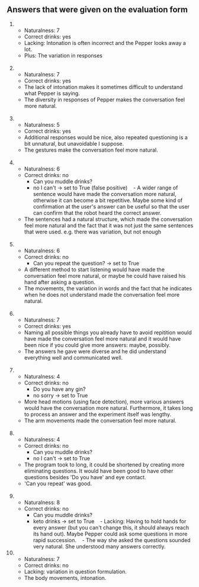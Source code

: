 ## Answers that were given on the evaluation form


1.  - Naturalness: 7
    - Correct drinks: yes
    - Lacking: Intonation is often incorrect and the Pepper looks away a lot.
    - Plus: The variation in responses <br /><br />
    
2.  - Naturalness: 7
    - Correct drinks: yes
    - The lack of intonation makes it sometimes difficult to understand what Pepper is saying.
    - The diversity in responses of Pepper makes the conversation feel more natural.<br /><br />
    
3.  - Naturalness: 5
    - Correct drinks: yes
    - Additional responses would be nice, also repeated questioning is a bit unnatural, but unavoidable I suppose.
    - The gestures make the conversation feel more natural.<br /><br />
    
4.  - Naturalness: 6
    - Correct drinks: no
        - Can you muddle drinks?
        - no I can't -> set to True (false positive)
    - A wider range of sentence would have made the conversation more natural, otherwise it can become a bit repetitive. Maybe       some kind of confirmation at the user's answer can be useful so that the user can confirm that the robot heard the             correct answer.
    - The sentences had a natural structure, which made the conversation feel more natural and the fact that it was not just         the same sentences that were used.
      e.g. there was variation, but not enough<br /><br />
    
5.  - Naturalness: 6
    - Correct drinks: no
        - Can you repeat the question? -> set to True
    - A different method to start listening would have made the conversation feel more natural, or maybe he could have raised         his hand after asking a question.
    - The movements, the variation in words and the fact that he indicates when he does not understand made the conversation         feel more natural. <br /><br />

6.  - Naturalness: 7
    - Correct drinks: yes
    - Naming all possible things you already have to avoid repitition would have made the conversation feel more natural and       it would have been nice if you could give more answers: maybe, possibly.
    - The answers he gave were diverse and he did understand everything well and communicated well.<br /><br />

7.  - Naturalness: 4
    - Correct drinks: no
        - Do you have any gin?
        - no sorry -> set to True
    - More head motions (using face detection), more various answers would have the conversation more natural. Furthermore,         it takes long to process an answer and the experiment itself was lengthy.
    - The arm movements made the conversation feel more natural.<br /><br />

8.  - Naturalness: 4
    - Correct drinks: no
        - Can you muddle drinks?
        - no I can't -> set to True
    - The program took to long, it could be shortened by creating more eliminating questions. It would have been good to have       other questions besides 'Do you have' and eye contact.
    - 'Can you repeat' was good.<br /><br />

9.  - Naturalness: 8
    - Correct drinks: no
        - Can you muddle drinks?
        - keto drinks -> set to True
    - Lacking: Having to hold hands for every answer (but you can't change this, it should always reach its hand out).         Maybe Pepper could ask some questions in more rapid succession. 
    - The way she asked the questions sounded very natural. She understood many answers correctly.
    
10. - Naturalness: 7
    - Correct drinks: no
    - Lacking: variation in question formulation.
    - The body movements, intonation.
